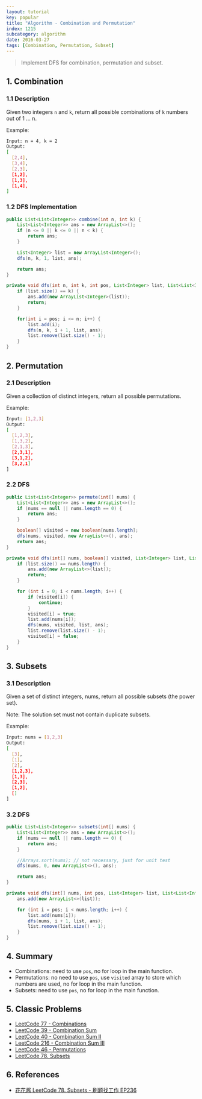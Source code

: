 ```yaml
---
layout: tutorial
key: popular
title: "Algorithm - Combination and Permutation"
index: 1215
subcategory: algorithm
date: 2016-03-27
tags: [Combination, Permutation, Subset]
---
```


> Implement DFS for combination, permutation and subset.

## 1. Combination
### 1.1 Description
Given two integers `n` and `k`, return all possible combinations of `k` numbers out of 1 ... n.

Example:
```sh
Input: n = 4, k = 2
Output:
[
  [2,4],
  [3,4],
  [2,3],
  [1,2],
  [1,3],
  [1,4],
]
```
### 1.2 DFS Implementation
```java
public List<List<Integer>> combine(int n, int k) {
    List<List<Integer>> ans = new ArrayList<>();
    if (n <= 0 || k <= 0 || n < k) {
        return ans;
    }

    List<Integer> list = new ArrayList<Integer>();
    dfs(n, k, 1, list, ans);

    return ans;
}

private void dfs(int n, int k, int pos, List<Integer> list, List<List<Integer>> ans) {
    if (list.size() == k) {
        ans.add(new ArrayList<Integer>(list));
        return;
    }

    for(int i = pos; i <= n; i++) {
        list.add(i);
        dfs(n, k, i + 1, list, ans);
        list.remove(list.size() - 1);
    }
}
```
## 2. Permutation
### 2.1 Description
Given a collection of distinct integers, return all possible permutations.

Example:
```sh
Input: [1,2,3]
Output:
[
  [1,2,3],
  [1,3,2],
  [2,1,3],
  [2,3,1],
  [3,1,2],
  [3,2,1]
]
```
### 2.2 DFS
```java
public List<List<Integer>> permute(int[] nums) {
    List<List<Integer>> ans = new ArrayList<>();
    if (nums == null || nums.length == 0) {
        return ans;
    }

    boolean[] visited = new boolean[nums.length];
    dfs(nums, visited, new ArrayList<>(), ans);
    return ans;
}

private void dfs(int[] nums, boolean[] visited, List<Integer> list, List<List<Integer>> ans) {
    if (list.size() == nums.length) {
        ans.add(new ArrayList<>(list));
        return;
    }

    for (int i = 0; i < nums.length; i++) {
        if (visited[i]) {
            continue;
        }
        visited[i] = true;
        list.add(nums[i]);
        dfs(nums, visited, list, ans);
        list.remove(list.size() - 1);
        visited[i] = false;
    }
}
```
## 3. Subsets
### 3.1 Description
Given a set of distinct integers, nums, return all possible subsets (the power set).

Note: The solution set must not contain duplicate subsets.

Example:
```sh
Input: nums = [1,2,3]
Output:
[
  [3],
  [1],
  [2],
  [1,2,3],
  [1,3],
  [2,3],
  [1,2],
  []
]
```
### 3.2 DFS
```java
public List<List<Integer>> subsets(int[] nums) {
    List<List<Integer>> ans = new ArrayList<>();
    if (nums == null || nums.length == 0) {
        return ans;
    }

    //Arrays.sort(nums); // not necessary, just for unit test
    dfs(nums, 0, new ArrayList<>(), ans);

    return ans;
}

private void dfs(int[] nums, int pos, List<Integer> list, List<List<Integer>> ans) {
    ans.add(new ArrayList<>(list));

    for (int i = pos; i < nums.length; i++) {
        list.add(nums[i]);
        dfs(nums, i + 1, list, ans);
        list.remove(list.size() - 1);
    }
}
```

## 4. Summary
* Combinations: need to use `pos`, no for loop in the main function.
* Permutations: no need to use `pos`, use `visited` array to store which numbers are used, no for loop in the main function.
* Subsets: need to use `pos`, no for loop in the main function.

## 5. Classic Problems
* [LeetCode 77 - Combinations](https://leetcode.com/problems/combinations/)
* [LeetCode 39 - Combination Sum](https://leetcode.com/problems/combination-sum/)
* [LeetCode 40 - Combination Sum II](https://leetcode.com/problems/combination-sum-ii/)
* [LeetCode 216 - Combination Sum III](https://leetcode.com/problems/combination-sum-iii/)
* [LeetCode 46 - Permutations](https://leetcode.com/problems/permutations/)
* [LeetCode 78. Subsets](https://leetcode.com/problems/subsets/)

## 6. References
* [花花酱 LeetCode 78. Subsets - 刷题找工作 EP236](https://www.youtube.com/watch?v=CUzm-buvH_8)
